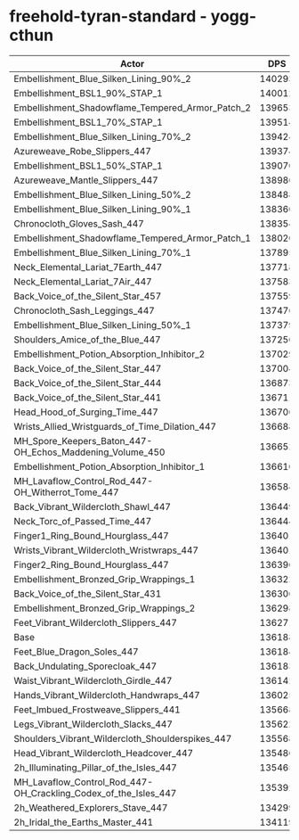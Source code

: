# freehold-tyran-standard - yogg-cthun
| Actor | DPS | Increase |
|---|:---:|:---:|
|Embellishment_Blue_Silken_Lining_90%_2|140293|3.01%|
|Embellishment_BSL1_90%_STAP_1|140012|2.81%|
|Embellishment_Shadowflame_Tempered_Armor_Patch_2|139653|2.54%|
|Embellishment_BSL1_70%_STAP_1|139514|2.44%|
|Embellishment_Blue_Silken_Lining_70%_2|139424|2.38%|
|Azureweave_Robe_Slippers_447|139374|2.34%|
|Embellishment_BSL1_50%_STAP_1|139070|2.12%|
|Azureweave_Mantle_Slippers_447|138986|2.05%|
|Embellishment_Blue_Silken_Lining_50%_2|138488|1.69%|
|Embellishment_Blue_Silken_Lining_90%_1|138360|1.59%|
|Chronocloth_Gloves_Sash_447|138354|1.59%|
|Embellishment_Shadowflame_Tempered_Armor_Patch_1|138020|1.35%|
|Embellishment_Blue_Silken_Lining_70%_1|137895|1.25%|
|Neck_Elemental_Lariat_7Earth_447|137718|1.12%|
|Neck_Elemental_Lariat_7Air_447|137583|1.02%|
|Back_Voice_of_the_Silent_Star_457|137559|1.01%|
|Chronocloth_Sash_Leggings_447|137476|0.95%|
|Embellishment_Blue_Silken_Lining_50%_1|137379|0.87%|
|Shoulders_Amice_of_the_Blue_447|137256|0.78%|
|Embellishment_Potion_Absorption_Inhibitor_2|137029|0.62%|
|Back_Voice_of_the_Silent_Star_447|137004|0.60%|
|Back_Voice_of_the_Silent_Star_444|136873|0.50%|
|Back_Voice_of_the_Silent_Star_441|136711|0.38%|
|Head_Hood_of_Surging_Time_447|136706|0.38%|
|Wrists_Allied_Wristguards_of_Time_Dilation_447|136688|0.37%|
|MH_Spore_Keepers_Baton_447-OH_Echos_Maddening_Volume_450|136652|0.34%|
|Embellishment_Potion_Absorption_Inhibitor_1|136610|0.31%|
|MH_Lavaflow_Control_Rod_447-OH_Witherrot_Tome_447|136584|0.29%|
|Back_Vibrant_Wildercloth_Shawl_447|136449|0.19%|
|Neck_Torc_of_Passed_Time_447|136444|0.19%|
|Finger1_Ring_Bound_Hourglass_447|136401|0.16%|
|Wrists_Vibrant_Wildercloth_Wristwraps_447|136401|0.16%|
|Finger2_Ring_Bound_Hourglass_447|136396|0.15%|
|Embellishment_Bronzed_Grip_Wrappings_1|136322|0.10%|
|Back_Voice_of_the_Silent_Star_431|136306|0.09%|
|Embellishment_Bronzed_Grip_Wrappings_2|136298|0.08%|
|Feet_Vibrant_Wildercloth_Slippers_447|136271|0.06%|
|Base|136188|0.00%|
|Feet_Blue_Dragon_Soles_447|136184|0.00%|
|Back_Undulating_Sporecloak_447|136183|0.00%|
|Waist_Vibrant_Wildercloth_Girdle_447|136142|-0.03%|
|Hands_Vibrant_Wildercloth_Handwraps_447|136025|-0.12%|
|Feet_Imbued_Frostweave_Slippers_441|135668|-0.38%|
|Legs_Vibrant_Wildercloth_Slacks_447|135622|-0.42%|
|Shoulders_Vibrant_Wildercloth_Shoulderspikes_447|135568|-0.46%|
|Head_Vibrant_Wildercloth_Headcover_447|135486|-0.52%|
|2h_Illuminating_Pillar_of_the_Isles_447|135465|-0.53%|
|MH_Lavaflow_Control_Rod_447-OH_Crackling_Codex_of_the_Isles_447|135392|-0.58%|
|2h_Weathered_Explorers_Stave_447|134299|-1.39%|
|2h_Iridal_the_Earths_Master_441|134119|-1.52%|

